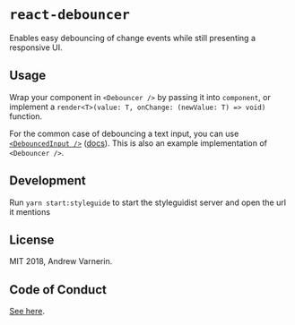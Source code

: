 # `react-debouncer`

Enables easy debouncing of change events while still presenting a responsive UI.

## Usage

Wrap your component in `<Debouncer />` by passing it into `component`, or implement a `render<T>(value: T, onChange: (newValue: T) => void)` function.

For the common case of debouncing a text input, you can use [`<DebouncedInput />`](src/components/DebouncedInput.tsx) ([docs](src/components/DebouncedInput.md)). This is also an example implementation of `<Debouncer />`.

## Development

Run `yarn start:styleguide` to start the styleguidist server and open the url it mentions

## License

MIT 2018, Andrew Varnerin.

## Code of Conduct

[See here](CODE_OF_CONDUCT.md).
